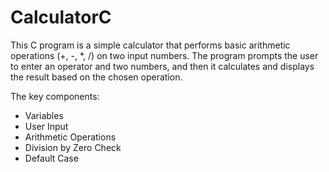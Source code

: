 # CalculatorC
This C program is a simple calculator that performs basic arithmetic operations (+, -, *, /) on two input numbers. 
The program prompts the user to enter an operator and two numbers, and then it calculates and displays the result based on the chosen operation.

The key components:

- Variables
- User Input
- Arithmetic Operations
- Division by Zero Check
- Default Case
